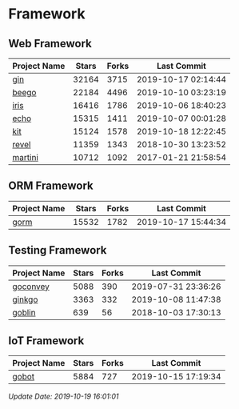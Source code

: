 # Framework

## Web Framework

| Project Name | Stars | Forks | Last Commit |
| ------------ | ----- | ----- | ----------- |
| [gin](https://github.com/gin-gonic/gin) | 32164 | 3715 | 2019-10-17 02:14:44 |
| [beego](https://github.com/astaxie/beego) | 22184 | 4496 | 2019-10-10 03:23:19 |
| [iris](https://github.com/kataras/iris) | 16416 | 1786 | 2019-10-06 18:40:23 |
| [echo](https://github.com/labstack/echo) | 15315 | 1411 | 2019-10-07 00:01:28 |
| [kit](https://github.com/go-kit/kit) | 15124 | 1578 | 2019-10-18 12:22:45 |
| [revel](https://github.com/revel/revel) | 11359 | 1343 | 2018-10-30 13:23:52 |
| [martini](https://github.com/go-martini/martini) | 10712 | 1092 | 2017-01-21 21:58:54 |

## ORM Framework

| Project Name | Stars | Forks | Last Commit |
| ------------ | ----- | ----- | ----------- |
| [gorm](https://github.com/jinzhu/gorm) | 15532 | 1782 | 2019-10-17 15:44:34 |

## Testing Framework

| Project Name | Stars | Forks | Last Commit |
| ------------ | ----- | ----- | ----------- |
| [goconvey](https://github.com/smartystreets/goconvey) | 5088 | 390 | 2019-07-31 23:36:26 |
| [ginkgo](https://github.com/onsi/ginkgo) | 3363 | 332 | 2019-10-08 11:47:38 |
| [goblin](https://github.com/franela/goblin) | 639 | 56 | 2018-10-03 17:30:13 |

## IoT Framework

| Project Name | Stars | Forks | Last Commit |
| ------------ | ----- | ----- | ----------- |
| [gobot](https://github.com/hybridgroup/gobot) | 5884 | 727 | 2019-10-15 17:19:34 |

*Update Date: 2019-10-19 16:01:01*